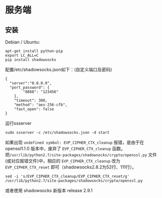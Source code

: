 # 服务端  

## 安装
Debian / Ubuntu:
```
apt-get install python-pip
export LC_ALL=C
pip install shadowsocks
```

配置/etc/shadowsocks.json如下：(自定义端口及密码)
```
{
  "server":"0.0.0.0",
  "port_password": {
        "8888": "123456"
    },
    "timeout": 300,
    "method": "aes-256-cfb",
    "fast_open": false
}
```

运行ssserver
```
sudo ssserver -c /etc/shadowsocks.json -d start
```

如果出现 `undefined symbol: EVP_CIPHER_CTX_cleanup` 报错，是由于在 openssl1.1.0 版本中，废弃了 `EVP_CIPHER_CTX_cleanup` 函数。把`/usr/lib/python2.7/site-packages/shadowsocks/crypto/openssl.py` 文件(或对应报错文件)中，相应的 `EVP_CIPHER_CTX_cleanup` 改为 `EVP_CIPHER_CTX_reset` 即可（shadowsocks2.8.2为52行、111行）。

```
sed -i 's/EVP_CIPHER_CTX_cleanup/EVP_CIPHER_CTX_reset/g' /usr/lib/python2.7/site-packages/shadowsocks/crypto/openssl.py
```

或者使用 shadowsocks 新版本 release 2.9.1 

